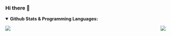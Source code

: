 ### Hi there 👋

<!--
**BrazilianSoilsMicrobiome/BrazilianSoilsMicrobiome** is a ✨ _special_ ✨ repository because its `README.md` (this file) appears on your GitHub profile.

Here are some ideas to get you started:

- 🔭 I’m currently working on ...
- 🌱 I’m currently learning ...
- 👯 I’m looking to collaborate on ...
- 🤔 I’m looking for help with ...
- 💬 Ask me about ...
- 📫 How to reach me: ...
- 😄 Pronouns: ...
- ⚡ Fun fact: ...
-->

</details>
<en>

<details open>
 <summary><b> Github Stats & Programming Languages:</b> </summary>  

<en>

<p align = "left">
 <img src = "https://github-readme-stats.vercel.app/api?username=BrazilianSoilsMicrobiome&show_icons=true&theme=">
 <img align="right" src="https://github-readme-stats.vercel.app/api/top-langs/?username=BrazilianSoilsMicrobiome&theme=&show_icons=true&hide_border=true" />
</p>
<en/>
